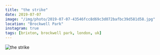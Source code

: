 ```yaml
---
title: "the strike"
date: 2019-07-07
image: "/img/photo/2019-07-07-43546fcc8d69c3d072bafbc39d581d58.jpg"
location: "Brockwell Park"
instagram: true
tags: [brixton, brockwell park, london, uk]
---
```


![the strike](/img/photo/2019-07-07-43546fcc8d69c3d072bafbc39d581d58.jpg)
